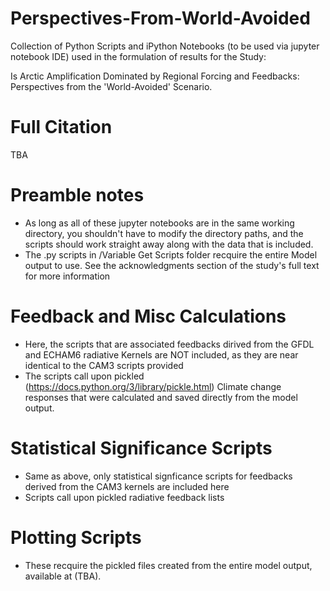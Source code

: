 # Perspectives-From-World-Avoided
Collection of Python Scripts and iPython Notebooks (to be used via jupyter notebook IDE) used in the formulation of results for the Study:

Is Arctic Amplification Dominated by Regional Forcing and Feedbacks: Perspectives from the 'World-Avoided' Scenario.

# Full Citation

TBA

# Preamble notes
- As long as all of these jupyter notebooks are in the same working directory, you shouldn't have to modify the directory paths, and the scripts should work straight away along with the data that is included.
- The .py scripts in /Variable Get Scripts folder recquire the entire Model output to use. See the acknowledgments section of the study's full text for more information


# Feedback and Misc Calculations
- Here, the scripts that are associated feedbacks dirived from the GFDL and ECHAM6 radiative Kernels are NOT included, as they are near identical to the CAM3 scripts provided
- The scripts call upon pickled (https://docs.python.org/3/library/pickle.html) Climate change responses that were calculated and saved directly from the model output.

# Statistical Significance Scripts
- Same as above, only statistical signficance scripts for feedbacks derived from the CAM3 kernels are included here
- Scripts call upon pickled radiative feedback lists

# Plotting Scripts
- These recquire the pickled files created from the entire model output, available at (TBA).
